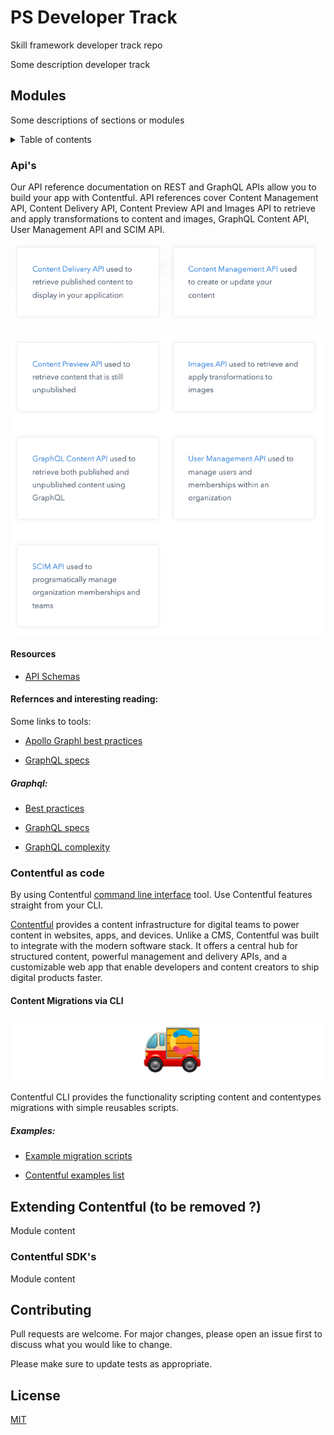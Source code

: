 # PS Developer Track
Skill framework developer track repo

Some description developer track

## Modules

Some descriptions of sections or modules

<details>

<summary>Table of contents</summary>
<!-- TOC -->

- [PS Developer Track](#ps-developer-track)
  - [Modules](#modules)
    - [Api's](#apis)
      - [Resources](#resources)
      - [Refernces and interesting reading:](#refernces-and-interesting-reading)
        - [Graphql:](#graphql)
    - [Contentful as code](#contentful-as-code)
      - [Content Migrations via CLI](#content-migrations-via-cli)
        - [Examples:](#examples)
  - [Extending Contentful (to be removed ?)](#extending-contentful-to-be-removed-)
    - [Contentful SDK's](#contentful-sdks)
  - [Contributing](#contributing)
  - [License](#license)
  
<!-- /TOC -->
</details>

### Api's

Our API reference documentation on REST and GraphQL APIs allow you to build your app with Contentful. API references cover Content Management API, Content Delivery API, Content Preview API and Images API to retrieve and apply transformations to content and images, GraphQL Content API, User Management API and SCIM API.

![header](/APIs/images/screenshot.png)

#### Resources

* [API Schemas](https://github.com/rodrigo-contentful/apis-schemas)
#### Refernces and interesting reading:

Some links to tools:

* [Apollo Graphl best practices](https://www.apollographql.com/docs/react/data/operation-best-practices/)

* [GraphQL specs](https://36-concepts-graphql.netlify.app/specs)

##### Graphql:
* [Best practices](https://www.apollographql.com/docs/react/data/operation-best-practices/)

* [GraphQL specs](https://36-concepts-graphql.netlify.app/specs)

* [GraphQL complexity](https://Internal.wiki.link)

### Contentful as code

By using Contentful [command line interface](https://github.com/contentful/contentful-cli) tool. Use Contentful features straight from your CLI.

[Contentful](https://www.contentful.com) provides a content infrastructure for digital teams to power content in websites, apps, and devices. Unlike a CMS, Contentful was built to integrate with the modern software stack. It offers a central hub for structured content, powerful management and delivery APIs, and a customizable web app that enable developers and content creators to ship digital products faster.

#### Content Migrations via CLI
  
![header](https://github.com/contentful/contentful-migration/blob/master/.github/header.png)

Contentful CLI provides the functionality scripting content and contentypes migrations with simple reusables scripts.
##### Examples:

* [Example migration scripts](https://github.com/rodrigo-contentful/ps_developer_track/tree/main/Contentful%20As%20Code/migration%20scripts)

* [Contentful examples list](https://github.com/contentful/contentful-migration/tree/master/examples)

## Extending Contentful (to be removed ?)

Module content

### Contentful SDK's

Module content

## Contributing
Pull requests are welcome. For major changes, please open an issue first to discuss what you would like to change.

Please make sure to update tests as appropriate.

## License
[MIT](https://choosealicense.com/licenses/mit/)
